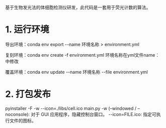 基于生物发光法的体细胞检测仪研发，此代码是一套用于荧光计数的算法。


# 1. 运行环境

导出环境：conda env export --name 环境名称 > environment.yml

复刻环境：conda env create -f environment.yml
环境名称在yml文件name：中修改

覆盖环境：conda env update --name 环境名称 --file environment.yml

# 2. 打包发布

pyinstaller -F -w --icon=./libs/cell.ico main.py
-w (–windowed / –noconsole): 对于 GUI 应用程序，隐藏控制台窗口。
--icon=FILE.ico: 指定可执行文件的图标。
